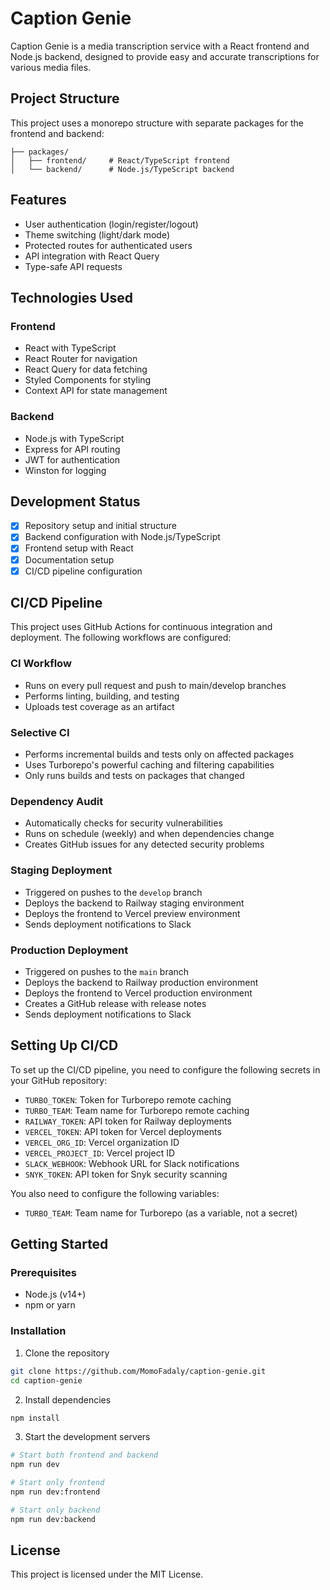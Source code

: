 # Caption Genie

Caption Genie is a media transcription service with a React frontend and Node.js backend, designed to provide easy and accurate transcriptions for various media files.

## Project Structure

This project uses a monorepo structure with separate packages for the frontend and backend:

```
├── packages/
│   ├── frontend/     # React/TypeScript frontend
│   └── backend/      # Node.js/TypeScript backend
```

## Features

- User authentication (login/register/logout)
- Theme switching (light/dark mode)
- Protected routes for authenticated users
- API integration with React Query
- Type-safe API requests

## Technologies Used

### Frontend
- React with TypeScript
- React Router for navigation
- React Query for data fetching
- Styled Components for styling
- Context API for state management

### Backend
- Node.js with TypeScript
- Express for API routing
- JWT for authentication
- Winston for logging

## Development Status

- [x] Repository setup and initial structure
- [x] Backend configuration with Node.js/TypeScript
- [x] Frontend setup with React
- [x] Documentation setup
- [x] CI/CD pipeline configuration

## CI/CD Pipeline

This project uses GitHub Actions for continuous integration and deployment. The following workflows are configured:

### CI Workflow
- Runs on every pull request and push to main/develop branches
- Performs linting, building, and testing
- Uploads test coverage as an artifact

### Selective CI
- Performs incremental builds and tests only on affected packages
- Uses Turborepo's powerful caching and filtering capabilities
- Only runs builds and tests on packages that changed

### Dependency Audit
- Automatically checks for security vulnerabilities
- Runs on schedule (weekly) and when dependencies change
- Creates GitHub issues for any detected security problems

### Staging Deployment
- Triggered on pushes to the `develop` branch
- Deploys the backend to Railway staging environment
- Deploys the frontend to Vercel preview environment
- Sends deployment notifications to Slack

### Production Deployment
- Triggered on pushes to the `main` branch
- Deploys the backend to Railway production environment
- Deploys the frontend to Vercel production environment
- Creates a GitHub release with release notes
- Sends deployment notifications to Slack

## Setting Up CI/CD

To set up the CI/CD pipeline, you need to configure the following secrets in your GitHub repository:

- `TURBO_TOKEN`: Token for Turborepo remote caching
- `TURBO_TEAM`: Team name for Turborepo remote caching
- `RAILWAY_TOKEN`: API token for Railway deployments
- `VERCEL_TOKEN`: API token for Vercel deployments
- `VERCEL_ORG_ID`: Vercel organization ID
- `VERCEL_PROJECT_ID`: Vercel project ID
- `SLACK_WEBHOOK`: Webhook URL for Slack notifications
- `SNYK_TOKEN`: API token for Snyk security scanning

You also need to configure the following variables:
- `TURBO_TEAM`: Team name for Turborepo (as a variable, not a secret)

## Getting Started

### Prerequisites

- Node.js (v14+)
- npm or yarn

### Installation

1. Clone the repository
```bash
git clone https://github.com/MomoFadaly/caption-genie.git
cd caption-genie
```

2. Install dependencies
```bash
npm install
```

3. Start the development servers
```bash
# Start both frontend and backend
npm run dev

# Start only frontend
npm run dev:frontend

# Start only backend
npm run dev:backend
```

## License

This project is licensed under the MIT License.